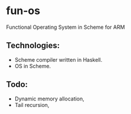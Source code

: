 fun-os
=======

Functional Operating System in Scheme for ARM

Technologies:
--------------

  * Scheme compiler written in Haskell.
  * OS in Scheme.

Todo:
------

  * Dynamic memory allocation,
  * Tail recursion,
